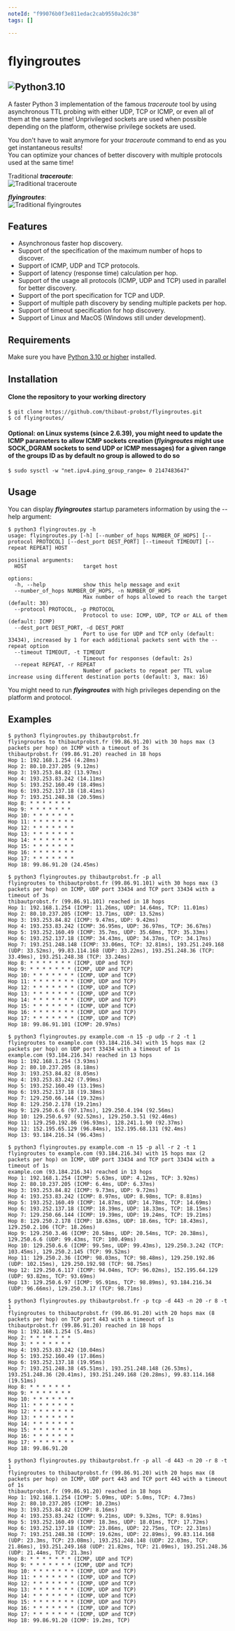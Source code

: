 ```yaml
---
noteId: "f99076b0f3e811edac2cab9550a2dc38"
tags: []

---
```


# flyingroutes
![Python3.10](https://camo.githubusercontent.com/2eeb8947056ba0c1c3b1f9015ce807d0f0f462f99dce4c6acdcc7874f27b1820/68747470733a2f2f696d672e736869656c64732e696f2f62616467652f707974686f6e2d332e31302d626c75652e737667)  
---  
A faster Python 3 implementation of the famous *traceroute* tool by using asynchronous TTL probing with either UDP, TCP or ICMP, or even all of them at the same time! Unprivileged sockets are used when possible depending on the platform, otherwise privilege sockets are used. 
  
You don't have to wait anymore for your *traceroute* command to end as you get instantaneous results!  
You can optimize your chances of better discovery with multiple protocols used at the same time!  

Traditional ***traceroute***:  
![Traditional *traceroute*](traceroute.png?raw=true "Traditional *traceroute*")
 
***flyingroutes***:  
![Traditional *flyingroutes*](flyingroutes.png?raw=true "Traditional *flyingroutes*")

## Features

* Asynchronous faster hop discovery.
* Support of the specification of the maximum number of hops to discover. 
* Support of ICMP, UDP and TCP protocols.
* Support of latency (response time) calculation per hop.
* Support of the usage all protocols (ICMP, UDP and TCP) used in parallel for better discovery.
* Support of the port specification for TCP and UDP.
* Support of multiple path discovery by sending multiple packets per hop.
* Support of timeout specification for hop discovery.
* Support of Linux and MacOS (Windows still under development).

## Requirements

Make sure you have [Python 3.10 or higher](https://www.python.org/downloads/) installed.

## Installation 

#### Clone the repository to your working directory 
```
$ git clone https://github.com/thibaut-probst/flyingroutes.git
$ cd flyingroutes/
```
#### Optional: on Linux systems (since 2.6.39), you might need to update the ICMP parameters to allow ICMP sockets creation (***flyingroutes*** might use SOCK_DGRAM sockets to send UDP or ICMP messages) for a given range of the groups ID as by default no group is allowed to do so
```
$ sudo sysctl -w "net.ipv4.ping_group_range= 0 2147483647"
```

## Usage 

You can display ***flyingroutes*** startup parameters information by using the --help argument: 

```
$ python3 flyingroutes.py -h
usage: flyingroutes.py [-h] [--number_of_hops NUMBER_OF_HOPS] [--protocol PROTOCOL] [--dest_port DEST_PORT] [--timeout TIMEOUT] [--repeat REPEAT] HOST

positional arguments:
  HOST                  target host

options:
  -h, --help            show this help message and exit
  --number_of_hops NUMBER_OF_HOPS, -n NUMBER_OF_HOPS
                        Max number of hops allowed to reach the target (default: 30)
  --protocol PROTOCOL, -p PROTOCOL
                        Protocol to use: ICMP, UDP, TCP or ALL of them (default: ICMP)
  --dest_port DEST_PORT, -d DEST_PORT
                        Port to use for UDP and TCP only (default: 33434), increased by 1 for each additional packets sent with the --repeat option
  --timeout TIMEOUT, -t TIMEOUT
                        Timeout for responses (default: 2s)
  --repeat REPEAT, -r REPEAT
                        Number of packets to repeat per TTL value increase using different destination ports (default: 3, max: 16)
```

You might need to run ***flyingroutes*** with high privileges depending on the platform and protocol.  

## Examples
```
$ python3 flyingroutes.py thibautprobst.fr 
flyingroutes to thibautprobst.fr (99.86.91.20) with 30 hops max (3 packets per hop) on ICMP with a timeout of 3s
thibautprobst.fr (99.86.91.20) reached in 18 hops
Hop 1: 192.168.1.254 (4.28ms)
Hop 2: 80.10.237.205 (9.12ms)
Hop 3: 193.253.84.82 (13.97ms)
Hop 4: 193.253.83.242 (14.11ms)
Hop 5: 193.252.160.49 (18.49ms)
Hop 6: 193.252.137.18 (18.41ms)
Hop 7: 193.251.248.38 (20.59ms)
Hop 8: * * * * * * *
Hop 9: * * * * * * *
Hop 10: * * * * * * *
Hop 11: * * * * * * *
Hop 12: * * * * * * *
Hop 13: * * * * * * *
Hop 14: * * * * * * *
Hop 15: * * * * * * *
Hop 16: * * * * * * *
Hop 17: * * * * * * *
Hop 18: 99.86.91.20 (24.45ms)
```
```
$ python3 flyingroutes.py thibautprobst.fr -p all
flyingroutes to thibautprobst.fr (99.86.91.101) with 30 hops max (3 packets per hop) on ICMP, UDP port 33434 and TCP port 33434 with a timeout of 3s
thibautprobst.fr (99.86.91.101) reached in 18 hops
Hop 1: 192.168.1.254 (ICMP: 11.26ms, UDP: 14.64ms, TCP: 11.01ms)
Hop 2: 80.10.237.205 (ICMP: 13.71ms, UDP: 13.52ms)
Hop 3: 193.253.84.82 (ICMP: 9.47ms, UDP: 9.42ms)
Hop 4: 193.253.83.242 (ICMP: 36.95ms, UDP: 36.97ms, TCP: 36.67ms)
Hop 5: 193.252.160.49 (ICMP: 35.7ms, UDP: 35.68ms, TCP: 35.33ms)
Hop 6: 193.252.137.18 (ICMP: 34.43ms, UDP: 34.37ms, TCP: 34.17ms)
Hop 7: 193.251.248.148 (ICMP: 33.06ms, TCP: 32.81ms), 193.251.249.168 (UDP: 33.52ms), 99.83.114.168 (UDP: 33.22ms), 193.251.248.36 (TCP: 33.49ms), 193.251.248.38 (TCP: 33.24ms)
Hop 8: * * * * * * * (ICMP, UDP and TCP)
Hop 9: * * * * * * * (ICMP, UDP and TCP)
Hop 10: * * * * * * * (ICMP, UDP and TCP)
Hop 11: * * * * * * * (ICMP, UDP and TCP)
Hop 12: * * * * * * * (ICMP, UDP and TCP)
Hop 13: * * * * * * * (ICMP, UDP and TCP)
Hop 14: * * * * * * * (ICMP, UDP and TCP)
Hop 15: * * * * * * * (ICMP, UDP and TCP)
Hop 16: * * * * * * * (ICMP, UDP and TCP)
Hop 17: * * * * * * * (ICMP, UDP and TCP)
Hop 18: 99.86.91.101 (ICMP: 20.97ms)
```
```
$ python3 flyingroutes.py example.com -n 15 -p udp -r 2 -t 1
flyingroutes to example.com (93.184.216.34) with 15 hops max (2 packets per hop) on UDP port 33434 with a timeout of 1s
example.com (93.184.216.34) reached in 13 hops
Hop 1: 192.168.1.254 (3.93ms)
Hop 2: 80.10.237.205 (8.18ms)
Hop 3: 193.253.84.82 (8.05ms)
Hop 4: 193.253.83.242 (7.99ms)
Hop 5: 193.252.160.49 (13.19ms)
Hop 6: 193.252.137.18 (19.38ms)
Hop 7: 129.250.66.144 (19.32ms)
Hop 8: 129.250.2.178 (19.21ms)
Hop 9: 129.250.6.6 (97.17ms), 129.250.4.194 (92.56ms)
Hop 10: 129.250.6.97 (92.52ms), 129.250.3.51 (92.46ms)
Hop 11: 129.250.192.86 (96.93ms), 128.241.1.90 (92.37ms)
Hop 12: 152.195.65.129 (96.84ms), 152.195.68.131 (92.4ms)
Hop 13: 93.184.216.34 (96.43ms)
```
```
$ python3 flyingroutes.py example.com -n 15 -p all -r 2 -t 1
flyingroutes to example.com (93.184.216.34) with 15 hops max (2 packets per hop) on ICMP, UDP port 33434 and TCP port 33434 with a timeout of 1s
example.com (93.184.216.34) reached in 13 hops
Hop 1: 192.168.1.254 (ICMP: 5.63ms, UDP: 4.12ms, TCP: 3.92ms)
Hop 2: 80.10.237.205 (ICMP: 6.4ms, UDP: 6.37ms)
Hop 3: 193.253.84.82 (ICMP: 9.73ms, UDP: 9.72ms)
Hop 4: 193.253.83.242 (ICMP: 8.97ms, UDP: 8.98ms, TCP: 8.81ms)
Hop 5: 193.252.160.49 (ICMP: 14.87ms, UDP: 14.78ms, TCP: 14.69ms)
Hop 6: 193.252.137.18 (ICMP: 18.39ms, UDP: 18.33ms, TCP: 18.15ms)
Hop 7: 129.250.66.144 (ICMP: 19.39ms, UDP: 19.24ms, TCP: 19.21ms)
Hop 8: 129.250.2.178 (ICMP: 18.63ms, UDP: 18.6ms, TCP: 18.43ms), 129.250.2.106 (TCP: 18.26ms)
Hop 9: 129.250.3.46 (ICMP: 20.58ms, UDP: 20.54ms, TCP: 20.38ms), 129.250.6.6 (UDP: 99.43ms, TCP: 100.49ms)
Hop 10: 129.250.6.6 (ICMP: 99.5ms, UDP: 99.43ms), 129.250.3.242 (TCP: 103.45ms), 129.250.2.145 (TCP: 99.52ms)
Hop 11: 129.250.2.36 (ICMP: 98.03ms, TCP: 98.48ms), 129.250.192.86 (UDP: 102.15ms), 129.250.192.98 (TCP: 98.75ms)
Hop 12: 129.250.6.117 (ICMP: 94.04ms, TCP: 96.02ms), 152.195.64.129 (UDP: 93.82ms, TCP: 93.69ms)
Hop 13: 129.250.6.97 (ICMP: 95.91ms, TCP: 98.89ms), 93.184.216.34 (UDP: 96.66ms), 129.250.3.17 (TCP: 98.71ms)
```
```
$ python3 flyingroutes.py thibautprobst.fr -p tcp -d 443 -n 20 -r 8 -t 1
flyingroutes to thibautprobst.fr (99.86.91.20) with 20 hops max (8 packets per hop) on TCP port 443 with a timeout of 1s
thibautprobst.fr (99.86.91.20) reached in 18 hops
Hop 1: 192.168.1.254 (5.4ms)
Hop 2: * * * * * * *
Hop 3: * * * * * * *
Hop 4: 193.253.83.242 (10.04ms)
Hop 5: 193.252.160.49 (17.86ms)
Hop 6: 193.252.137.18 (19.95ms)
Hop 7: 193.251.248.38 (45.51ms), 193.251.248.148 (26.53ms), 193.251.248.36 (20.41ms), 193.251.249.168 (20.28ms), 99.83.114.168 (19.51ms)
Hop 8: * * * * * * *
Hop 9: * * * * * * *
Hop 10: * * * * * * *
Hop 11: * * * * * * *
Hop 12: * * * * * * *
Hop 13: * * * * * * *
Hop 14: * * * * * * *
Hop 15: * * * * * * *
Hop 16: * * * * * * *
Hop 17: * * * * * * *
Hop 18: 99.86.91.20
```
```
$ python3 flyingroutes.py thibautprobst.fr -p all -d 443 -n 20 -r 8 -t 1
flyingroutes to thibautprobst.fr (99.86.91.20) with 20 hops max (8 packets per hop) on ICMP, UDP port 443 and TCP port 443 with a timeout of 1s
thibautprobst.fr (99.86.91.20) reached in 18 hops
Hop 1: 192.168.1.254 (ICMP: 5.09ms, UDP: 5.0ms, TCP: 4.73ms)
Hop 2: 80.10.237.205 (ICMP: 10.23ms)
Hop 3: 193.253.84.82 (ICMP: 8.16ms)
Hop 4: 193.253.83.242 (ICMP: 9.21ms, UDP: 9.32ms, TCP: 8.91ms)
Hop 5: 193.252.160.49 (ICMP: 18.3ms, UDP: 18.01ms, TCP: 17.72ms)
Hop 6: 193.252.137.18 (ICMP: 23.86ms, UDP: 22.75ms, TCP: 22.31ms)
Hop 7: 193.251.248.38 (ICMP: 19.62ms, UDP: 22.89ms), 99.83.114.168 (UDP: 23.3ms, TCP: 23.08ms), 193.251.248.148 (UDP: 22.03ms, TCP: 21.86ms), 193.251.249.168 (UDP: 21.82ms, TCP: 21.09ms), 193.251.248.36 (UDP: 21.44ms, TCP: 21.3ms)
Hop 8: * * * * * * * (ICMP, UDP and TCP)
Hop 9: * * * * * * * (ICMP, UDP and TCP)
Hop 10: * * * * * * * (ICMP, UDP and TCP)
Hop 11: * * * * * * * (ICMP, UDP and TCP)
Hop 12: * * * * * * * (ICMP, UDP and TCP)
Hop 13: * * * * * * * (ICMP, UDP and TCP)
Hop 14: * * * * * * * (ICMP, UDP and TCP)
Hop 15: * * * * * * * (ICMP, UDP and TCP)
Hop 16: * * * * * * * (ICMP, UDP and TCP)
Hop 17: * * * * * * * (ICMP, UDP and TCP)
Hop 18: 99.86.91.20 (ICMP: 19.2ms, TCP)
```
